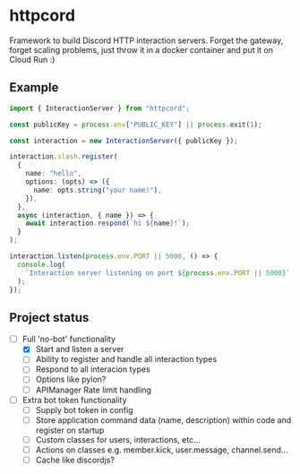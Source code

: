 # httpcord

Framework to build Discord HTTP interaction servers. Forget the gateway, forget
scaling problems, just throw it in a docker container and put it on Cloud Run :)

## Example

```ts
import { InteractionServer } from "httpcord";

const publicKey = process.env["PUBLIC_KEY"] || process.exit(1);

const interaction = new InteractionServer({ publicKey });

interaction.slash.register(
  {
    name: "hello",
    options: (opts) => ({
      name: opts.string("your name!"),
    }),
  },
  async (interaction, { name }) => {
    await interaction.respond(`hi ${name}!`);
  }
);

interaction.listen(process.env.PORT || 5000, () => {
  console.log(
    `Interaction server listening on port ${process.env.PORT || 5000}`
  );
});
```

## Project status

- [ ] Full 'no-bot' functionality
  - [x] Start and listen a server
  - [ ] Ability to register and handle all interaction types
  - [ ] Respond to all interacion types
  - [ ] Options like pylon?
  - [ ] APIManager Rate limit handling
- [ ] Extra bot token functionality
  - [ ] Supply bot token in config
  - [ ] Store application command data (name, description) within code and register on startup
  - [ ] Custom classes for users, interactions, etc...
  - [ ] Actions on classes e.g. member.kick, user.message, channel.send...
  - [ ] Cache like discordjs?
